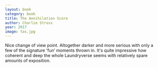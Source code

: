 ```yaml
---
layout: book
category: book
title: The Annihilation Score
author: Charlie Stross
year: 2017
image: tas.jpg
---
```

Nice change of view point. Altogether darker and more serious with only a few of the signature 'fun’ moments thrown in.  It's quite impressive how coherent and deep the whole Laundryverse seems with relatively spare amounts of exposition.
